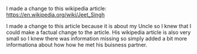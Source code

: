 
I made a change to this wikipedia article: https://en.wikipedia.org/wiki/Jeet_Singh

I made a change to this article because it is about my Uncle so I knew that I could make a factual change to the article.
His wikipedia article is also very small so I knew there was information missing so simply added a bit more informationa about how how he
met his buisness partner. 

